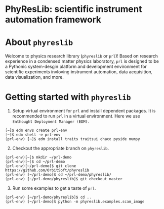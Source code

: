 # PhyResLib: scientific instrument automation framework

# About `phyreslib`

Welcome to physics research library (`phyreslib` or `prl`)! Based on research experience in a condensed matter physics laboratory, `prl` is designed to be a Pythonic system-desgin platform and development environment for scientific experiments invloving instrument automation, data acquisition, data visualization, and more.

# Getting started with `phyreslib`

1. Setup virtual environment for `prl` and install dependent packages. It is recommended to run `prl` in a virtual environment. Here we use `Enthought Deployment Manager (EDM)`.
```
[~]$ edm envs create prl-env
[~]$ edm shell -e prl-env
(prl-env) [~]$ edm install traits traitsui chaco pyside numpy
```

2. Checkout the appropriate branch on `phyreslib`.
```
(prl-env)[~]$ mkdir ~/prl-demo
(prl-env)[~]$ cd ~/prl-demo
(prl-env)[~/prl-demo]$ git clone https://github.com/OrbitSoft/phyreslib
(prl-env) [~/prl-demo]$ cd ~/prl-demo/phyreslib/
(prl-env) [~/prl-demo/phyreslib]$ git checkout master
```

3. Run some examples to get a taste of `prl`.
```
(prl-env) [~/prl-demo/phyreslib]$ cd ..
(prl-env) [~/prl-demo]$ python -m phyreslib.examples.scan_image
```
